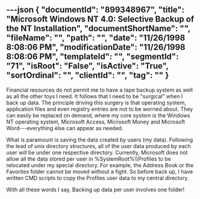 ---json
{
  "documentId": "899348967",
  "title": "Microsoft Windows NT 4.0: Selective Backup of the NT Installation",
  "documentShortName": "",
  "fileName": "",
  "path": "",
  "date": "11/26/1998 8:08:06 PM",
  "modificationDate": "11/26/1998 8:08:06 PM",
  "templateId": "",
  "segmentId": "71",
  "isRoot": "False",
  "isActive": "True",
  "sortOrdinal": "",
  "clientId": "",
  "tag": ""
}
---

Financial resources do not permit me to have a tape backup system as well as all the other toys I need. It follows that I need to be &quot;surgical&quot; when I back up data. The principle driving this surgery is that operating system, application files and even registry entries are not to be worried about. They can easily be replaced on demand, where my core system is the Windows NT operating system, Microsoft Access, Microsoft Money and Microsoft Word---everything else can appear as needed.

What is paramount is saving the data created by users (my data). Following the lead of unix directory structures, all of the user data produced by each user will be under one respective directory. Currently, Microsoft does not allow all the data stored per user in %SystemRoot%&bsol;&bsol;Profiles to be relocated under my special directory. For example, the Address Book or the Favorites folder cannot be moved without a fight. So before back up, I have written CMD scripts to copy the Profiles user data to my central directory.

With all these words I say, Backing up data per user involves one folder!
